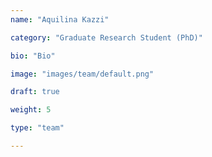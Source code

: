 ```yaml
---
name: "Aquilina Kazzi"

category: "Graduate Research Student (PhD)"

bio: "Bio"

image: "images/team/default.png"

draft: true

weight: 5

type: "team"

---
```


